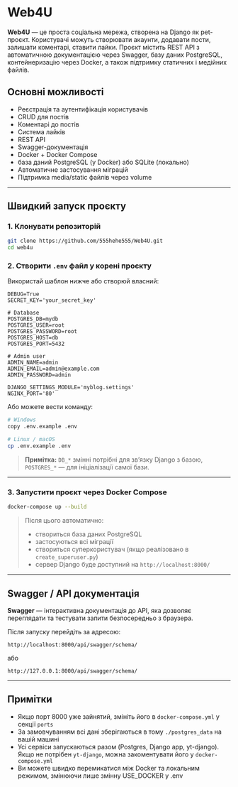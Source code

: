 # Web4U

**Web4U** — це проста соціальна мережа, створена на Django як pet-проєкт. Користувачі можуть створювати акаунти, додавати пости, залишати коментарі, ставити лайки. Проєкт містить REST API з автоматичною документацією через Swagger, базу даних PostgreSQL, контейнеризацію через Docker, а також підтримку статичних і медійних файлів.

## Основні можливості

- Реєстрація та аутентифікація користувачів
- CRUD для постів
- Коментарі до постів
- Система лайків
- REST API
- Swagger-документація
- Docker + Docker Compose
- база даний PostgreSQL (у Docker) або SQLite (локально)
- Автоматичне застосування міграцій
- Підтримка media/static файлів через volume

---

## Швидкий запуск проєкту

### 1. Клонувати репозиторій

```bash
git clone https://github.com/555hehe555/Web4U.git
cd web4u
````

### 2. Створити `.env` файл у корені проєкту

Використай шаблон нижче або створюй власний:

```
DEBUG=True
SECRET_KEY='your_secret_key'

# Database
POSTGRES_DB=mydb
POSTGRES_USER=root
POSTGRES_PASSWORD=root
POSTGRES_HOST=db
POSTGRES_PORT=5432

# Admin user
ADMIN_NAME=admin
ADMIN_EMAIL=admin@example.com
ADMIN_PASSWORD=admin

DJANGO_SETTINGS_MODULE='myblog.settings'
NGINX_PORT='80'
```

Або можете вести команду:

```bash
# Windows
copy .env.example .env
```

```bash
# Linux / macOS
cp .env.example .env
```

> **Примітка:** `DB_*` змінні потрібні для зв’язку Django з базою, `POSTGRES_*` — для ініціалізації самої бази.

---

### 3. Запустити проєкт через Docker Compose

```bash
docker-compose up --build
```

> Після цього автоматично:
>
> * створиться база даних PostgreSQL
> * застосуються всі міграції
> * створиться суперкористувач (якщо реалізовано в `create_superuser.py`)
> * сервер Django буде доступний на `http://localhost:8000/`

---

## Swagger / API документація

**Swagger** — інтерактивна документація до API, яка дозволяє переглядати та тестувати запити безпосередньо з браузера.

Після запуску перейдіть за адресою:

```
http://localhost:8000/api/swagger/schema/
```

або

```
http://127.0.0.1:8000/api/swagger/schema/
```

---

## Примітки

* Якщо порт 8000 уже зайнятий, змініть його в `docker-compose.yml` у секції `ports`
* За замовчуванням всі дані зберігаються в тому `./postgres_data` на вашій машині
* Усі сервіси запускаються разом (Postgres, Django app, yt-django). Якщо не потрібен `yt-django`, можна закоментувати його у `docker-compose.yml`
* Ви можете швидко перемикатися між Docker та локальним режимом, змінюючи лише змінну USE_DOCKER у .env
